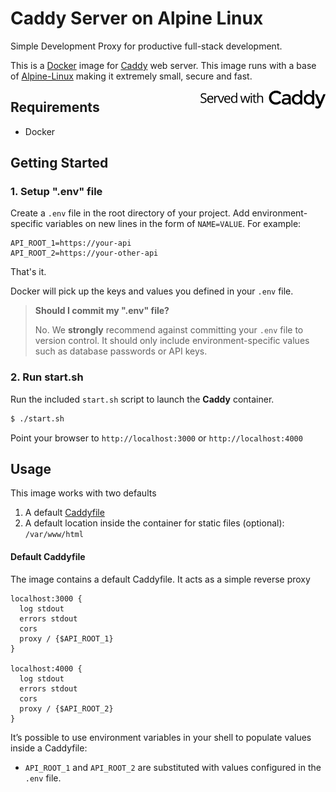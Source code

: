 # Caddy Server on Alpine Linux

Simple Development Proxy for productive full-stack development. 

This is a [Docker](https://www.docker.com/) image for [Caddy](https://caddyserver.com/) web server. This image runs with a base of [Alpine-Linux](http://www.alpinelinux.org/) making it extremely small, secure and fast. 

<img align="right" width="200" src="served-with-caddy-black.png" />

## Requirements

* Docker

## Getting Started

### 1. Setup ".env" file

Create a `.env` file in the root directory of your project. Add environment-specific variables on new lines in the form of `NAME=VALUE`. For example: 

```
API_ROOT_1=https://your-api
API_ROOT_2=https://your-other-api
```

That's it. 

Docker will pick up the keys and values you defined in your `.env` file. 

> **Should I commit my ".env" file?**
>
> No. We **strongly** recommend against committing your `.env` file to version control. It should only include environment-specific values such as database passwords or API keys. 

### 2. Run start.sh

 Run the included ```start.sh``` script to launch the **Caddy** container. 

```bash
$ ./start.sh
```

Point your browser to `http://localhost:3000` or `http://localhost:4000`

## Usage

This image works with two defaults

1. A default [Caddyfile](https://github.com/asanchezr/caddy-docker/blob/master/Caddyfile)
2. A default location inside the container for static files (optional): `/var/www/html`

#### Default Caddyfile

The image contains a default Caddyfile. It acts as a simple reverse proxy 

```
localhost:3000 {
  log stdout
  errors stdout
  cors
  proxy / {$API_ROOT_1}
}

localhost:4000 {
  log stdout
  errors stdout
  cors
  proxy / {$API_ROOT_2}
}
```

It’s possible to use environment variables in your shell to populate values inside a Caddyfile: 

* `API_ROOT_1` and `API_ROOT_2` are substituted with values configured in the `.env` file.

